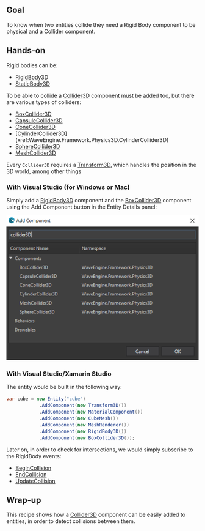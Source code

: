 ## Goal

To know when two entities collide they need a Rigid Body component to be physical and a Collider component.

## Hands-on

Rigid bodies can be:
* [RigidBody3D](xref:WaveEngine.Framework.Physics3D.RigidBody3D) 
* [StaticBody3D](xref:WaveEngine.Framework.Physics3D.StaticBody3D)

To be able to collide a [Collider3D](xref:WaveEngine.Framework.Physics3D.Collider3D) component must be added too, but there are various types of colliders: 

* [BoxCollider3D](xref:WaveEngine.Framework.Physics3D.BoxCollider3D)
* [CapsuleCollider3D](xref:WaveEngine.Framework.Physics3D.CapsuleCollider3D)
* [ConeCollider3D](xref:WaveEngine.Framework.Physics3D.ConeCollider3D)
* [CylinderCollider3D] (xref:WaveEngine.Framework.Physics3D.CylinderCollider3D)
* [SphereCollider3D](xref:WaveEngine.Framework.Physics3D.SphereCollider3D)
* [MeshCollider3D](xref:WaveEngine.Framework.Physics3D.MeshCollider3D)

Every `Collider3D` requires a [Transform3D](xref:WaveEngine.Framework.Graphics.Transform3D), which handles the position in the 3D world, among other things

### With Visual Studio (for Windows or Mac)

Simply add a [RigidBody3D](xref:WaveEngine.Framework.Physics3D.RigidBody3D) component and the [BoxCollider3D](xref:WaveEngine.Framework.Physics3D.BoxCollider3D) component using the Add Component button in the Entity Details panel:

![](images/Collider3D/AddComponent.png)

### With Visual Studio/Xamarin Studio

The entity would be built in the following way:

```c#
var cube = new Entity("cube")
            .AddComponent(new Transform3D())
            .AddComponent(new MaterialComponent())
            .AddComponent(new CubeMesh())
            .AddComponent(new MeshRenderer()) 
			.AddComponent(new RigidBody3D())
            .AddComponent(new BoxCollider3D());
```

Later on, in order to check for intersections, we would simply subscribe to the RigidBody events:
* [BeginCollision](xref:WaveEngine.Framework.Physics3D.PhysicBody3D.BeginCollision)
* [EndCollision](xref:WaveEngine.Framework.Physics3D.PhysicBody3D.EndCollision)
* [UpdateCollision](xref:WaveEngine.Framework.Physics3D.PhysicBody3D.UpdateCollision)

## Wrap-up

This recipe shows how a [Collider3D](xref:WaveEngine.Framework.Physics3D.Collider3D)  component can be easily added to entities, in order to detect collisions between them.